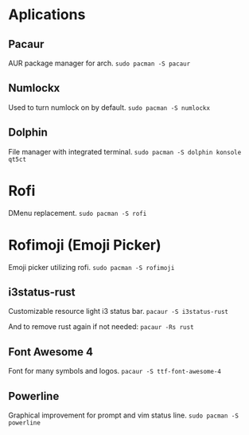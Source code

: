 # Aplications

## Pacaur

AUR package manager for arch.
`sudo pacman -S pacaur`

## Numlockx

Used to turn numlock on by default.
`sudo pacman -S numlockx`

## Dolphin

File manager with integrated terminal.
`sudo pacman -S dolphin konsole qt5ct`

# Rofi

DMenu replacement.
`sudo pacman -S rofi`

# Rofimoji (Emoji Picker)

Emoji picker utilizing rofi.
`sudo pacman -S rofimoji`

## i3status-rust

Customizable resource light i3 status bar.
`pacaur -S i3status-rust`

And to remove rust again if not needed: `pacaur -Rs rust`

## Font Awesome 4

Font for many symbols and logos.
`pacaur -S ttf-font-awesome-4`

## Powerline

Graphical improvement for prompt and vim status line.
`sudo pacman -S powerline`
